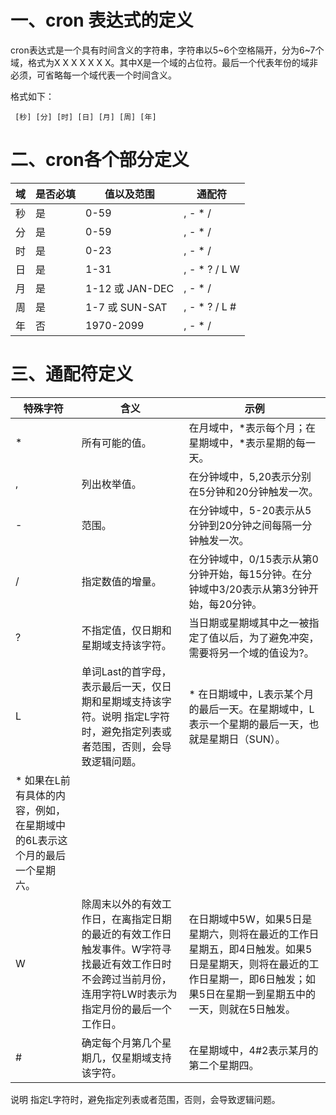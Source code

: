 
# 一、cron 表达式的定义

cron表达式是一个具有时间含义的字符串，字符串以5~6个空格隔开，分为6~7个域，格式为X X X X X X X。其中X是一个域的占位符。最后一个代表年份的域非必须，可省略每一个域代表一个时间含义。 

格式如下：

```
 [秒] [分] [时] [日] [月] [周] [年]
 ```
# 二、cron各个部分定义

| 域 |	是否必填 |	值以及范围 | 通配符 |
| ---- | ---- | ---- | ---- |
| 秒 |	是 | 0-59 |, - * / |
| 分 |	是 | 0-59 |, - * / |
| 时 |	是 | 0-23 |	, - * / |
| 日 |	是 | 1-31 |	, - * ? / L W |
| 月 |	是 | 1-12 或 JAN-DEC |	, - * / |
| 周 |	是 | 1-7 或 SUN-SAT	|, - * ? / L # |
| 年 |	否 | 1970-2099 |, - * / |

# 三、通配符定义

| 特殊字符 | 含义 | 示例 |
| ---- | ---- | ---- |
| *	| 所有可能的值。| 在月域中，*表示每个月；在星期域中，*表示星期的每一天。| 
| ,	| 列出枚举值。| 在分钟域中，5,20表示分别在5分钟和20分钟触发一次。| 
| -	| 范围。	| 在分钟域中，5-20表示从5分钟到20分钟之间每隔一分钟触发一次。| 
| /	| 指定数值的增量。| 在分钟域中，0/15表示从第0分钟开始，每15分钟。在分钟域中3/20表示从第3分钟开始，每20分钟。| 
| ?	| 不指定值，仅日期和星期域支持该字符。	| 当日期或星期域其中之一被指定了值以后，为了避免冲突，需要将另一个域的值设为?。| 
| L	| 单词Last的首字母，表示最后一天，仅日期和星期域支持该字符。说明 指定L字符时，避免指定列表或者范围，否则，会导致逻辑问题。| * 在日期域中，L表示某个月的最后一天。在星期域中，L表示一个星期的最后一天，也就是星期日（SUN）。
* 如果在L前有具体的内容，例如，在星期域中的6L表示这个月的最后一个星期六。|
| W	| 除周末以外的有效工作日，在离指定日期的最近的有效工作日触发事件。W字符寻找最近有效工作日时不会跨过当前月份，连用字符LW时表示为指定月份的最后一个工作日。	| 在日期域中5W，如果5日是星期六，则将在最近的工作日星期五，即4日触发。如果5日是星期天，则将在最近的工作日星期一，即6日触发；如果5日在星期一到星期五中的一天，则就在5日触发。| 
| #	| 确定每个月第几个星期几，仅星期域支持该字符。	| 在星期域中，4#2表示某月的第二个星期四。| 

说明 指定L字符时，避免指定列表或者范围，否则，会导致逻辑问题。
